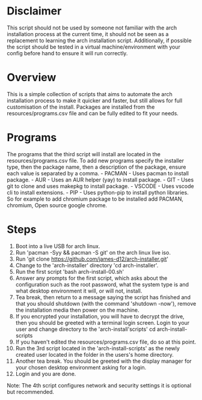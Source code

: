 # Disclaimer
This script should not be used by someone not familiar with the arch installation process at the current time, it should not be seen as a replacement to learning the arch installation script. Additionally, if possible the script should be tested in a virtual machine/environment with your config before hand to ensure it will run correctly.

# Overview
This is a simple collection of scripts that aims to automate the arch installation process to make it quicker and faster, but still allows for full customisation of the install. Packages are installed from the resources/programs.csv file and can be fully edited to fit your needs.

# Programs
The programs that the third script will install are located in the resources/programs.csv file. To add new programs specify 
the installer type, then the package name, then a description of the package, ensure each value is separated by a comma.
    - PACMAN    - Uses pacman to install package.
    - AUR       - Uses an AUR helper (yay) to install package.
    - GIT       - Uses git to clone and uses makepkg to install package.
    - VSCODE    - Uses vscode cli to install extensions.
    - PIP       - Uses python-pip to install python libraries.
So for example to add chromium package to be installed add 
PACMAN, chromium, Open source google chrome. 


# Steps
1. Boot into a live USB for arch linux.
2. Run 'pacman -Syy && pacman -S git' on the arch linux live iso.
3. Run 'git clone https://github.com/james-d12/arch-installer.git'
4. Change to the 'arch-installer' directory 'cd arch-installer'.
5. Run the first script 'bash arch-install-00.sh'
6. Answer any prompts for the first script, which asks about the configuration such as 
the root password, what the system type is and what desktop environment it will, or will not, install.
7. Tea break, then return to a message saying the script has finished and that you should shutdown (with the command 'shutdown -now'), remove the installation media then power on the machine.
8. If you encrypted your installation, you will have to decrypt the drive, then you should be greeted with a terminal login screen. Login to your user 
and change directory to the 'arch-install'scripts' cd arch-install-scripts
9. If you haven't edited the resources/programs.csv file, do so at this point.
10. Run the 3rd script located in the 'arch-install-scripts' as the newly created user located in the folder in the users's home directory.
11. Another tea break. You should be greeted with the display manager for your chosen desktop environment asking for a login.
12. Login and you are done. 

Note: The 4th script configures network and security settings it is optional but recommended.
